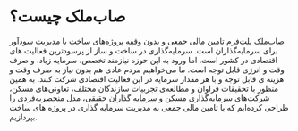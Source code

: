 # صاب‌ملک چیست؟

صاب‌ملک پلت‌فرم تامین مالی جمعی و بدون وقفه پروژه‌های ساخت با مدیریت سودآور برای سرمایه‌گذاران است. سرمایه‌گذاری در ساخت و ساز از پرسودترین فعالیت های اقتصادی در کشور است. اما ورود به این حوزه نیازمند تخصص، سرمایه زیاد، و صرف وقت و انرژی قابل توجه است. ما می‌خواهیم مردم عادی هم بدون نیاز به صرف وقت و هزینه ی قابل توجه و با هر مقدار سرمایه در این فعالیت اقتصادی شرکت کنند. به همین منظور با تحقیقات فراوان و مطالعه‌ی تجربیات سازندگان مختلف، تعاونی‌های مسکن، شرکت‌های سرمایه‌گذاری مسکن و سرمایه گذاران حقیقی، مدل منحصربه‌فردی را طراحی کرده‌ایم که با تامین مالی جمعی به مدیریت سرمایه گذاری در پروژه های ساخت بپردازیم.
